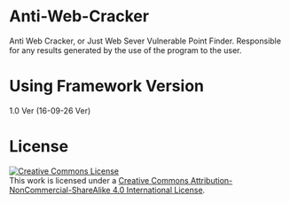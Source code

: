 # Anti-Web-Cracker
 Anti Web Cracker, or Just Web Sever Vulnerable Point Finder.
 Responsible for any results generated by the use of the program to the user.

# Using Framework Version
 1.0 Ver (16-09-26 Ver)

# License
<a rel="license" href="http://creativecommons.org/licenses/by-nc-sa/4.0/"><img alt="Creative Commons License" style="border-width:0" src="https://i.creativecommons.org/l/by-nc-sa/4.0/88x31.png" /></a><br />This work is licensed under a <a rel="license" href="http://creativecommons.org/licenses/by-nc-sa/4.0/">Creative Commons Attribution-NonCommercial-ShareAlike 4.0 International License</a>.

